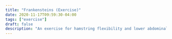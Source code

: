 ```yaml
---
title: "Frankensteins (Exercise)"
date: 2020-11-17T09:59:30-04:00
tags: ["exercise"]
draft: false
description: "An exercise for hamstring flexibility and lower abdominal muscles"
---
```


<!-- TODO: Instructions and video -->

